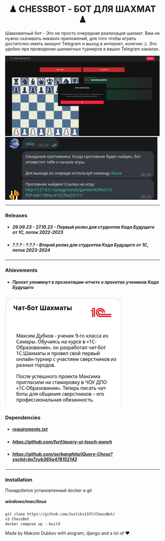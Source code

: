 <h1 style="text-align: center;">♟ CHESSBOT - БОТ ДЛЯ ШАХМАТ ♟</h1>

Шамхматный бот - Это не просто очередная реализация шахмат. Вам не нужно скачивать никаких приложений, для того чтобы играть достаточно иметь аккаунт Telegram и выход в интернет, конечно ;). Это удобно при проведении шахматных турниров в ваших Telegram каналах. 

![Image alt](https://github.com/Justiks1337/ChessBot/raw/main/previews/game)
![Image alt](https://github.com/Justiks1337/ChessBot/raw/main/previews/game_ready)

------------------------------------------
### Releases
 * ##### 29.09.23 - 27.10.23 - Первый релиз для студентов Кода Будущего от 1С, поток 2022-2023
 * ##### ?.?.? - ?.?.? - Второй релиз для студентов Кода Будущего от 1С, поток 2023-2024
 
 ---------
### Ahievements
* ##### Проект упомянут в презентации-отчете о проектах учеников Кода Будущего
![Image alt](https://github.com/Justiks1337/ChessBot/raw/main/previews/achievement_1)

### Dependencies
 * ##### [requirements.txt](https://github.com/Justiks1337/ChessBot/blob/main/requirements.txt) 
 * ##### https://github.com/furf/jquery-ui-touch-punch
 * ##### https://github.com/serbanghita/jQuery-Chess?ysclid=lm7zyb365a478152142
 
 ---------
### Installation

Понадобится установленный docker и git

##### windows/mac/linux
```
git clone https://github.com/Justiks1337/ChessBot/
cd ChessBot
docker compose up --build
```

Made by Maksim Dubkov with aiogram, django and a lot of ❤️.









